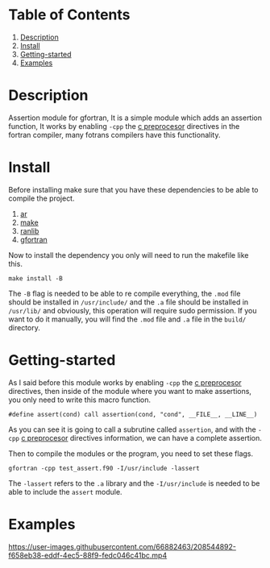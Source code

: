 # Table of Contents
1. [Description](#Description)
2. [Install](#Install)
3. [Getting-started](#Getting-started)
4. [Examples](#Examples)

# Description
Assertion module for gfortran, It is a simple module which adds an assertion function, It works by enabling `-cpp` the [c preprocesor](https://gcc.gnu.org/onlinedocs/gfortran/Preprocessing-Options.html) directives in the fortran compiler, many fotrans compilers have this functionality.
# Install
Before installing make sure that you have these dependencies to be able to compile the project.
1. [ar](https://man.archlinux.org/man/ar.1.en)
2. [make](https://man.archlinux.org/man/make.1)
3. [ranlib](https://man.archlinux.org/man/ranlib.1)
4. [gfortran](https://man.archlinux.org/man/gfortran.1)

Now to install the dependency you only will need to run the makefile like this.
```
make install -B
```
The `-B` flag is needed to be able to re compile everything, the `.mod` file should be installed in `/usr/include/` and the `.a` file should be installed in
`/usr/lib/` and obviously, this operation will require sudo permission.
If you want to do it manually, you will find the `.mod` file and `.a` file in the `build/` directory.
# Getting-started
As I said before this module works by enabling `-cpp` the [c preprocesor](https://gcc.gnu.org/onlinedocs/gfortran/Preprocessing-Options.html) directives,
then inside of the module where you want to make assertions, you only need to write this macro function.
```
#define assert(cond) call assertion(cond, "cond", __FILE__, __LINE__)
```
As you can see it is going to call a subrutine called `assertion`, and with the `-cpp` [c preprocesor](https://gcc.gnu.org/onlinedocs/gfortran/Preprocessing-Options.html) directives information, we can have a complete assertion.

Then to compile the modules or the program, you need to set these flags.
```
gfortran -cpp test_assert.f90 -I/usr/include -lassert
```
The `-lassert` refers to the `.a` library and the `-I/usr/include` is needed to be able to include the `assert` module. 

# Examples
https://user-images.githubusercontent.com/66882463/208544892-f658eb38-eddf-4ec5-88f9-fedc046c41bc.mp4

